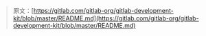 > 原文：[https://gitlab.com/gitlab-org/gitlab-development-kit/blob/master/README.md](https://gitlab.com/gitlab-org/gitlab-development-kit/blob/master/README.md)
